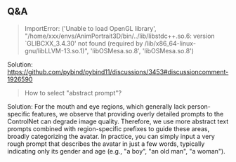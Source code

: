 

## Q&A


> ImportError: ('Unable to load OpenGL library', "/home/xxx/envs/AnimPortrait3D/bin/../lib/libstdc++.so.6: version `GLIBCXX_3.4.30' not found (required by /lib/x86_64-linux-gnu/libLLVM-13.so.1)", 'libOSMesa.so.8', 'libOSMesa.so.8')

Solution: https://github.com/pybind/pybind11/discussions/3453#discussioncomment-1926590

 

 
> How to select "abstract prompt"?


Solution: For the mouth and eye regions, which generally lack person-specific features, we observe that providing overly detailed prompts to the ControlNet can degrade image quality. Therefore, we use more abstract text prompts combined with region-specific prefixes to guide these areas, broadly categorizing the avatar. In practice, you can simply input a very rough prompt that describes the avatar in just a few words, typically indicating only its gender and age (e.g., "a boy", "an old man", "a woman").